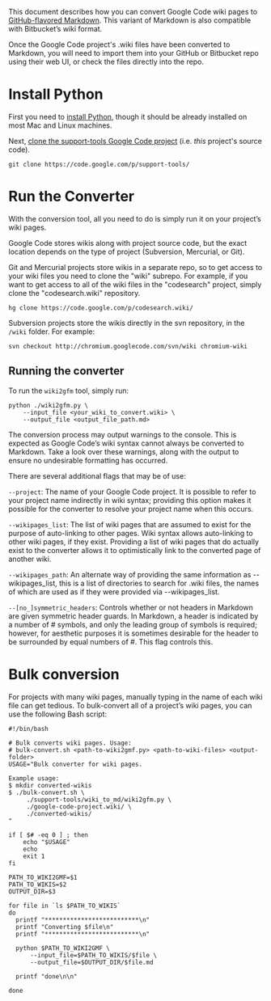 This document describes how you can convert Google Code wiki pages to [GitHub-flavored Markdown](https://help.github.com/articles/github-flavored-markdown/). This variant of Markdown is also compatible with Bitbucket’s wiki format.

Once the Google Code project's .wiki files have been converted to Markdown, you will need to import them into your GitHub or Bitbucket repo using their web UI, or check the files directly into the repo.

# Install Python #
First you need to [install Python](https://www.python.org/downloads/), though it should be already installed on most Mac and Linux machines.

Next, [clone the support-tools Google Code project](https://code.google.com/p/support-tools/source/checkout) (i.e. _this_ project's source code).

```
git clone https://code.google.com/p/support-tools/
```

# Run the Converter #
With the conversion tool, all you need to do is simply run it on your project’s wiki pages.

Google Code stores wikis along with project source code, but the exact location depends on the type of project (Subversion, Mercurial, or Git).

Git and Mercurial projects store wikis in a separate repo, so to get access to your wiki files you need to clone the "wiki" subrepo. For example, if you want to get access to all of the wiki files in the "codesearch" project, simply clone the "codesearch.wiki" repository.

```
hg clone https://code.google.com/p/codesearch.wiki/ 
```

Subversion projects store the wikis directly in the svn repository, in the `/wiki` folder. For example:

```
svn checkout http://chromium.googlecode.com/svn/wiki chromium-wiki
```

## Running the converter ##

To run the `wiki2gfm` tool, simply run:

```
python ./wiki2gfm.py \
    --input_file <your_wiki_to_convert.wiki> \
    --output_file <output_file_path.md>
```

The conversion process may output warnings to the console. This is expected as Google Code’s wiki syntax cannot always be converted to Markdown. Take a look over these warnings, along with the output to ensure no undesirable formatting has occurred.

There are several additional flags that may be of use:

`--project`: The name of your Google Code project. It is possible to refer to your project name indirectly in wiki syntax; providing this option makes it possible for the converter to resolve your project name when this occurs.

`--wikipages_list`: The list of wiki pages that are assumed to exist for the purpose of auto-linking to other pages. Wiki syntax allows auto-linking to other wiki pages, if they exist. Providing a list of wiki pages that do actually exist to the converter allows it to optimistically link to the converted page of another wiki.

`--wikipages_path`: An alternate way of providing the same information as --wikipages\_list, this is a list of directories to search for .wiki files, the names of which are used as if they were provided via --wikipages\_list.

`--[no_]symmetric_headers`: Controls whether or not headers in Markdown are given symmetric header guards. In Markdown, a header is indicated by a number of # symbols, and only the leading group of symbols is required; however, for aesthetic purposes it is sometimes desirable for the header to be surrounded by equal numbers of #. This flag controls this.

# Bulk conversion #
For projects with many wiki pages, manually typing in the name of each wiki file can get tedious. To bulk-convert all of a project’s wiki pages, you can use the following Bash script:

```
#!/bin/bash

# Bulk converts wiki pages. Usage:
# bulk-convert.sh <path-to-wiki2gmf.py> <path-to-wiki-files> <output-folder>
USAGE="Bulk converter for wiki pages.

Example usage:
$ mkdir converted-wikis
$ ./bulk-convert.sh \ 
     ./support-tools/wiki_to_md/wiki2gfm.py \ 
     ./google-code-project.wiki/ \ 
     ./converted-wikis/
"

if [ $# -eq 0 ] ; then
    echo "$USAGE"
    echo 
    exit 1
fi

PATH_TO_WIKI2GMF=$1
PATH_TO_WIKIS=$2
OUTPUT_DIR=$3

for file in `ls $PATH_TO_WIKIS`
do
  printf "**************************\n"
  printf "Converting $file\n"
  printf "**************************\n"

  python $PATH_TO_WIKI2GMF \
      --input_file=$PATH_TO_WIKIS/$file \
      --output_file=$OUTPUT_DIR/$file.md

  printf "done\n\n"

done
```